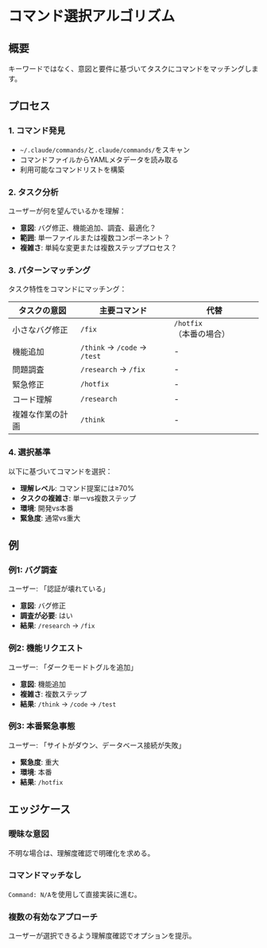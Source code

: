# コマンド選択アルゴリズム

## 概要

キーワードではなく、意図と要件に基づいてタスクにコマンドをマッチングします。

## プロセス

### 1. コマンド発見

- `~/.claude/commands/`と`.claude/commands/`をスキャン
- コマンドファイルからYAMLメタデータを読み取る
- 利用可能なコマンドリストを構築

### 2. タスク分析

ユーザーが何を望んでいるかを理解：

- **意図**: バグ修正、機能追加、調査、最適化？
- **範囲**: 単一ファイルまたは複数コンポーネント？
- **複雑さ**: 単純な変更または複数ステッププロセス？

### 3. パターンマッチング

タスク特性をコマンドにマッチング：

| タスクの意図 | 主要コマンド | 代替 |
|------------|------------|------|
| 小さなバグ修正 | `/fix` | `/hotfix`（本番の場合） |
| 機能追加 | `/think` → `/code` → `/test` | - |
| 問題調査 | `/research` → `/fix` | - |
| 緊急修正 | `/hotfix` | - |
| コード理解 | `/research` | - |
| 複雑な作業の計画 | `/think` | - |

### 4. 選択基準

以下に基づいてコマンドを選択：

- **理解レベル**: コマンド提案には≥70%
- **タスクの複雑さ**: 単一vs複数ステップ
- **環境**: 開発vs本番
- **緊急度**: 通常vs重大

## 例

### 例1: バグ調査

ユーザー: 「認証が壊れている」

- **意図**: バグ修正
- **調査が必要**: はい
- **結果**: `/research` → `/fix`

### 例2: 機能リクエスト

ユーザー: 「ダークモードトグルを追加」

- **意図**: 機能追加
- **複雑さ**: 複数ステップ
- **結果**: `/think` → `/code` → `/test`

### 例3: 本番緊急事態

ユーザー: 「サイトがダウン、データベース接続が失敗」

- **緊急度**: 重大
- **環境**: 本番
- **結果**: `/hotfix`

## エッジケース

### 曖昧な意図

不明な場合は、理解度確認で明確化を求める。

### コマンドマッチなし

`Command: N/A`を使用して直接実装に進む。

### 複数の有効なアプローチ

ユーザーが選択できるよう理解度確認でオプションを提示。
